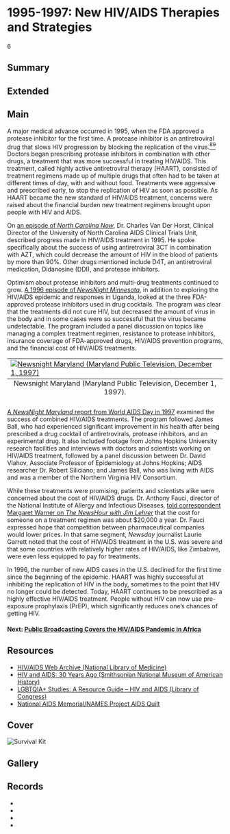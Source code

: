 # 1995-1997: New HIV/AIDS Therapies and Strategies

6

## Summary

## Extended

## Main

A major medical advance occurred in 1995, when the FDA approved a protease inhibitor for the first time. A protease inhibitor is an antiretroviral drug that slows HIV progression by blocking the replication of the virus.[<sup>89</sup>](/exhibits/hiv-aids-and-public-broadcasting/notes#89) Doctors began prescribing protease inhibitors in combination with other drugs, a treatment that was more successful in treating HIV/AIDS. This treatment, called highly active antiretroviral therapy (HAART), consisted of treatment regimens made up of multiple drugs that often had to be taken at different times of day, with and without food. Treatments were aggressive and prescribed early, to stop the replication of HIV as soon as possible. As HAART became the new standard of HIV/AIDS treatment, concerns were raised about the financial burden new treatment regimens brought upon people with HIV and AIDS.

On [an episode of *North Carolina Now*](/catalog/cpb-aacip-129-31cjt50j?start=746.80&end=1178.48), Dr. Charles Van Der Horst, Clinical Director of the University of North Carolina AIDS Clinical Trials Unit, described progress made in HIV/AIDS treatment in 1995. He spoke specifically about the success of using antiretroviral 3CT in combination with AZT, which could decrease the amount of HIV in the blood of patients by more than 90%. Other drugs mentioned include D4T, an antiretroviral medication, Didanosine (DDI), and protease inhibitors. 

Optimism about protease inhibitors and multi-drug treatments continued to grow. [A 1996 episode of *NewsNight Minnesota*](/catalog/cpb-aacip-77-63fxqtx1), in addition to exploring the HIV/AIDS epidemic and responses in Uganda, looked at the three FDA-approved protease inhibitors used in drug cocktails. The program was clear that the treatments did not cure HIV, but decreased the amount of virus in the body and in some cases were so successful that the virus became undetectable. The program included a panel discussion on topics like managing a complex treatment regimen, resistance to protease inhibitors, insurance coverage of FDA-approved drugs, HIV/AIDS prevention programs, and the financial cost of HIV/AIDS treatments. 

<table class="exhibit-image half-image">
<caption align="bottom" class="exhibit-caption">Newsnight Maryland (Maryland Public Television, December 1, 1997).</caption>
<tr><td><a href="https://americanarchive.org/catalog/cpb-aacip-394-15p8d15f" target="_blank"><img src="https://s3.amazonaws.com/americanarchive.org/exhibits/newsnight-maryland-1997-james-ball-cocktail.png" class="big-image" alt="Newsnight Maryland (Maryland Public Television, December 1, 1997)"/></a></td></tr>
</table>

[A *NewsNight Maryland* report from World AIDS Day in 1997](/catalog/cpb-aacip-394-15p8d15f) examined the success of combined HIV/AIDS treatments. The program followed James Ball, who had experienced significant improvement in his health after being prescribed a drug cocktail of antiretrovirals, protease inhibitors, and an experimental drug. It also included footage from Johns Hopkins University research facilities and interviews with doctors and scientists working on HIV/AIDS treatment, followed by a panel discussion between Dr. David Vlahov, Associate Professor of Epidemiology at Johns Hopkins; AIDS researcher Dr. Robert Siliciano; and James Ball, who was living with AIDS and was a member of the Northern Virginia HIV Consortium. 

While these treatments were promising, patients and scientists alike were concerned about the cost of HIV/AIDS drugs. Dr. Anthony Fauci, director of the National Institute of Allergy and Infectious Diseases, [told correspondent Margaret Warner on *The NewsHour with Jim Lehrer*](/catalog/cpb-aacip-507-4t6f18t02f?start=1736.28&end=2473.57) that the cost for someone on a treatment regimen was about $20,000 a year. Dr. Fauci expressed hope that competition between pharmaceutical companies would lower prices. In that same segment, *Newsday* journalist Laurie Garrett noted that the cost of HIV/AIDS treatment in the U.S. was severe and that some countries with relatively higher rates of HIV/AIDS, like Zimbabwe, were even less equipped to pay for treatments. 

In 1996, the number of new AIDS cases in the U.S. declined for the first time since the beginning of the epidemic. HAART was highly successful at inhibiting the replication of HIV in the body, sometimes to the point that HIV no longer could be detected. Today, HAART continues to be prescribed as a highly effective HIV/AIDS treatment. People without HIV can now use pre-exposure prophylaxis (PrEP), which significantly reduces one’s chances of getting HIV.

#### Next: [Public Broadcasting Covers the HIV/AIDS Pandemic in Africa](/exhibits/hiv-aids-and-public-broadcasting/7-public-broadcasting-covers-the-hiv-aids-pandemic-in-africa)

## Resources

- [HIV/AIDS Web Archive (National Library of Medicine)](https://archive-it.org/collections/8400)
- [HIV and AIDS: 30 Years Ago (Smithsonian National Museum of American History)](https://hivaids.omeka.net/collections/browse)
- [LGBTQIA+ Studies: A Resource Guide – HIV and AIDS (Library of Congress)](https://guides.loc.gov/lgbtq-studies/subject/hiv-aids)
- [National AIDS Memorial/NAMES Project AIDS Quilt](https://www.aidsmemorial.org)

## Cover
  <img title="Cover Image" alt="Survival Kit" src="https://s3.amazonaws.com/americanarchive.org/exhibits/Survival Kit_blood testing.PNG">

## Gallery

## Records

- [](/catalog/cpb-aacip-129-31cjt50j)
- [](/catalog/cpb-aacip-77-63fxqtx1)
- [](/catalog/cpb-aacip-394-15p8d15f)
- [](/catalog/cpb-aacip-507-4t6f18t02f)

